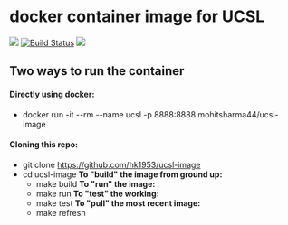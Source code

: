 # docker container image for UCSL
[![](https://images.microbadger.com/badges/version/mohitsharma44/ucsl-image.svg)](https://microbadger.com/images/mohitsharma44/ucsl-image)
[![Build Status](https://travis-ci.org/Mohitsharma44/ucsl-image.svg?branch=master)](https://travis-ci.org/Mohitsharma44/ucsl-image)
[![](https://images.microbadger.com/badges/image/mohitsharma44/ucsl-image.svg)](https://microbadger.com/images/mohitsharma44/ucsl-image "Get your own image badge on microbadger.com")

## Two ways to run the container
#### Directly using docker:
- docker run -it --rm --name ucsl -p 8888:8888 mohitsharma44/ucsl-image

#### Cloning this repo:
- git clone https://github.com/hk1953/ucsl-image
- cd ucsl-image
**To "build" the image from ground up:**
  - make build
**To "run" the image:**
  - make run
**To "test" the working:**
  - make test
**To "pull" the most recent image:**
  - make refresh
  
